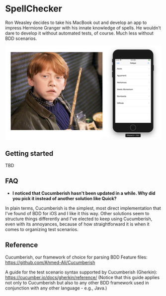 # SpellChecker

Ron Weasley decides to take his MacBook out and develop an app to impress Hermione Granger with his innate knowledge of spells. He wouldn't dare to develop it without automated tests, of course. Much less without BDD scenarios.

![A picture of young Ron Weasley beside the iOS Simulator running SpellChecker.](Images/Ron.png)

## Getting started

TBD

## FAQ

- **I noticed that Cucumberish hasn't been updated in a while. Why did you pick it instead of another solution like Quick?**

In plain terms, Cucumberish is the simplest, most direct implementation that I've found of BDD for iOS and I like it this way. Other solutions seem to structure things differently and I've elected to keep using Cucumberish, even with its annoyances, because of how straightforward it is when it comes to organizing test scenarios.

## Reference

Cucumberish, our framework of choice for parsing BDD Feature files: https://github.com/Ahmed-Ali/Cucumberish

A guide for the test scenario syntax supported by Cucumberish (Gherkin): https://cucumber.io/docs/gherkin/reference/ (Notice that this guide applies not only to Cucumberish but also to any other BDD framework used in conjunction with any other language - e.g., Java.)
